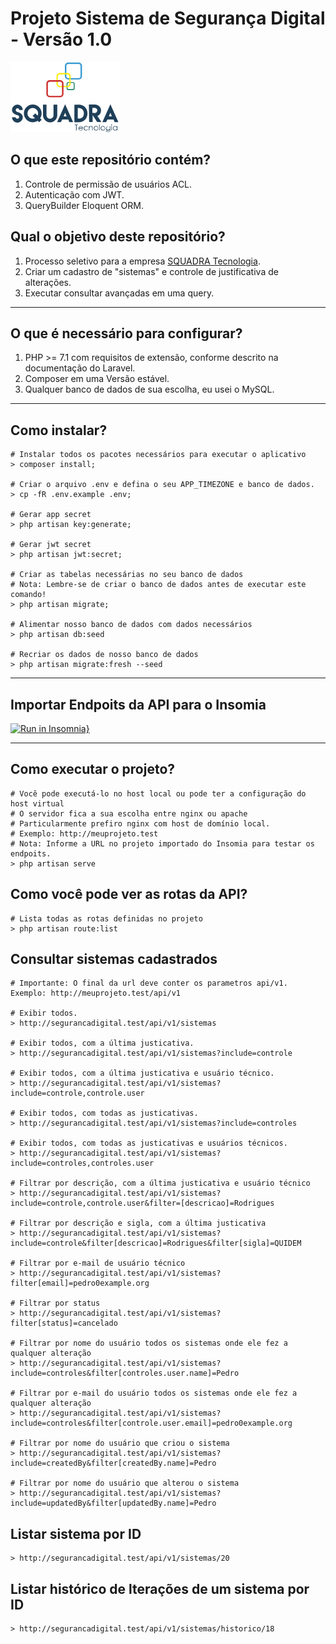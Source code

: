 # Projeto Sistema de Segurança Digital - Versão 1.0 

[![SQUADRA Tecnologia}](doc/img/logo.svg)](https://www.squadra.com.br) 

## O que este repositório contém?
1. Controle de permissão de usuários ACL.
2. Autenticação com JWT.
3. QueryBuilder Eloquent ORM.

## Qual o objetivo deste repositório?
1. Processo seletivo para a empresa [SQUADRA Tecnologia](https://www.squadra.com.br).
2. Criar um cadastro de "sistemas" e controle de justificativa de alterações.
3. Executar consultar avançadas em uma query.

--- 
## O que é necessário para configurar?
1. PHP >= 7.1 com requisitos de extensão, conforme descrito na documentação do Laravel.
3. Composer em uma Versão estável.
4. Qualquer banco de dados de sua escolha, eu usei o MySQL.

---
## Como instalar?
```shell script
# Instalar todos os pacotes necessários para executar o aplicativo
> composer install;

# Criar o arquivo .env e defina o seu APP_TIMEZONE e banco de dados.
> cp -fR .env.example .env;

# Gerar app secret
> php artisan key:generate;

# Gerar jwt secret
> php artisan jwt:secret;

# Criar as tabelas necessárias no seu banco de dados
# Nota: Lembre-se de criar o banco de dados antes de executar este comando!
> php artisan migrate;

# Alimentar nosso banco de dados com dados necessários
> php artisan db:seed

# Recriar os dados de nosso banco de dados
> php artisan migrate:fresh --seed
```
---
## Importar Endpoits da API para o Insomia
[![Run in Insomnia}](https://insomnia.rest/images/run.svg)](https://insomnia.rest/run/?label=Squadra%20API&uri=https%3A%2F%2Fraw.githubusercontent.com%2Fjotapepinheiro%2Fseguranca-digital%2Fmaster%2Fdoc%2Farquivos%2FInsomnia_export.json)

---
## Como executar o projeto?
```shell script
# Você pode executá-lo no host local ou pode ter a configuração do host virtual
# O servidor fica a sua escolha entre nginx ou apache
# Particularmente prefiro nginx com host de domínio local. 
# Exemplo: http://meuprojeto.test
# Nota: Informe a URL no projeto importado do Insomia para testar os endpoits. 
> php artisan serve
```

## Como você pode ver as rotas da API?
```shell script
# Lista todas as rotas definidas no projeto 
> php artisan route:list
```

## Consultar sistemas cadastrados
```
# Importante: O final da url deve conter os parametros api/v1. Exemplo: http://meuprojeto.test/api/v1

# Exibir todos.
> http://segurancadigital.test/api/v1/sistemas

# Exibir todos, com a última justicativa.
> http://segurancadigital.test/api/v1/sistemas?include=controle

# Exibir todos, com a última justicativa e usuário técnico.
> http://segurancadigital.test/api/v1/sistemas?include=controle,controle.user

# Exibir todos, com todas as justicativas.
> http://segurancadigital.test/api/v1/sistemas?include=controles

# Exibir todos, com todas as justicativas e usuários técnicos.
> http://segurancadigital.test/api/v1/sistemas?include=controles,controles.user

# Filtrar por descrição, com a última justicativa e usuário técnico
> http://segurancadigital.test/api/v1/sistemas?include=controle,controle.user&filter=[descricao]=Rodrigues

# Filtrar por descrição e sigla, com a última justicativa
> http://segurancadigital.test/api/v1/sistemas?include=controle&filter[descricao]=Rodrigues&filter[sigla]=QUIDEM

# Filtrar por e-mail de usuário técnico
> http://segurancadigital.test/api/v1/sistemas?filter[email]=pedro0example.org

# Filtrar por status
> http://segurancadigital.test/api/v1/sistemas?filter[status]=cancelado

# Filtrar por nome do usuário todos os sistemas onde ele fez a qualquer alteração
> http://segurancadigital.test/api/v1/sistemas?include=controles&filter[controles.user.name]=Pedro

# Filtrar por e-mail do usuário todos os sistemas onde ele fez a qualquer alteração
> http://segurancadigital.test/api/v1/sistemas?include=controles&filter[controle.user.email]=pedro0example.org

# Filtrar por nome do usuário que criou o sistema
> http://segurancadigital.test/api/v1/sistemas?include=createdBy&filter[createdBy.name]=Pedro

# Filtrar por nome do usuário que alterou o sistema
> http://segurancadigital.test/api/v1/sistemas?include=updatedBy&filter[updatedBy.name]=Pedro
```

## Listar sistema por ID
```
> http://segurancadigital.test/api/v1/sistemas/20
```

## Listar histórico de lterações de um sistema por ID
```
> http://segurancadigital.test/api/v1/sistemas/historico/18
```
